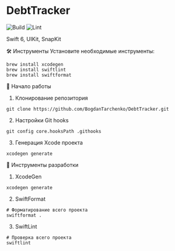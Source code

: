 # DebtTracker
![Build](https://github.com/BogdanTarchenko/DebtTracker/actions/workflows/build.yml/badge.svg)
![Lint](https://github.com/BogdanTarchenko/DebtTracker/actions/workflows/lint.yml/badge.svg)

Swift 6, UIKit, SnapKit

🛠️ Инструменты
Установите необходимые инструменты:
```
brew install xcodegen
brew install swiftlint
brew install swiftformat
```

🚀 Начало работы
1. Клонирование репозитория
```
git clone https://github.com/BogdanTarchenko/DebtTracker.git
```
2. Настройки Git hooks
```
git config core.hooksPath .githooks
```
3. Генерация Xcode проекта
```
xcodegen generate
```

🧰 Инструменты разработки
1. XcodeGen
```
xcodegen generate
```
2. SwiftFormat
```
# Форматирование всего проекта
swiftformat .
```
3. SwiftLint
```
# Проверка всего проекта
swiftlint
```
